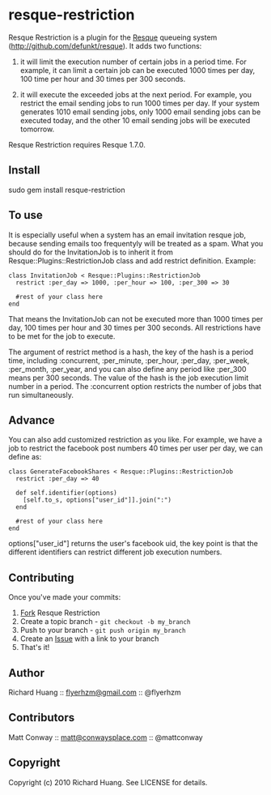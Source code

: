 resque-restriction
===============

Resque Restriction is a plugin for the [Resque][0] queueing system (http://github.com/defunkt/resque). It adds two functions:

1. it will limit the execution number of certain jobs in a period time. For example, it can limit a certain job can be executed 1000 times per day, 100 time per hour and 30 times per 300 seconds.

2. it will execute the exceeded jobs at the next period. For example, you restrict the email sending jobs to run 1000 times per day. If your system generates 1010 email sending jobs, only 1000 email sending jobs can be executed today, and the other 10 email sending jobs will be executed tomorrow.

Resque Restriction requires Resque 1.7.0.

Install
-------

  sudo gem install resque-restriction

To use
------

It is especially useful when a system has an email invitation resque job, because sending emails too frequentyly will be treated as a spam. What you should do for the InvitationJob is to inherit it from Resque::Plugins::RestrictionJob class and add restrict definition. Example:

	class InvitationJob < Resque::Plugins::RestrictionJob
	  restrict :per_day => 1000, :per_hour => 100, :per_300 => 30

	  #rest of your class here
	end

That means the InvitationJob can not be executed more than 1000 times per day, 100 times per hour and 30 times per 300 seconds.  All restrictions have to be met for the job to execute.

The argument of restrict method is a hash, the key of the hash is a period time, including :concurrent, :per_minute, :per_hour, :per_day, :per_week, :per_month, :per_year, and you can also define any period like :per_300 means per 300 seconds. The value of the hash is the job execution limit number in a period.  The :concurrent option restricts the number of jobs that run simultaneously.

Advance
-------

You can also add customized restriction as you like. For example, we have a job to restrict the facebook post numbers 40 times per user per day, we can define as:

	class GenerateFacebookShares < Resque::Plugins::RestrictionJob
	  restrict :per_day => 40
    
	  def self.identifier(options)
	    [self.to_s, options["user_id"]].join(":")
	  end
    
	  #rest of your class here
	end

options["user_id"] returns the user's facebook uid, the key point is that the different identifiers can restrict different job execution numbers.

Contributing
------------

Once you've made your commits:

1. [Fork][1] Resque Restriction
2. Create a topic branch - `git checkout -b my_branch`
3. Push to your branch - `git push origin my_branch`
4. Create an [Issue][2] with a link to your branch
5. That's it!

Author
------
Richard Huang :: flyerhzm@gmail.com :: @flyerhzm

Contributors
------------
Matt Conway :: matt@conwaysplace.com :: @mattconway

Copyright
---------
Copyright (c) 2010 Richard Huang. See LICENSE for details.

[0]: http://github.com/defunkt/resque
[1]: http://help.github.com/forking/
[2]: http://github.com/flyerhzm/resque-restriction/issues

